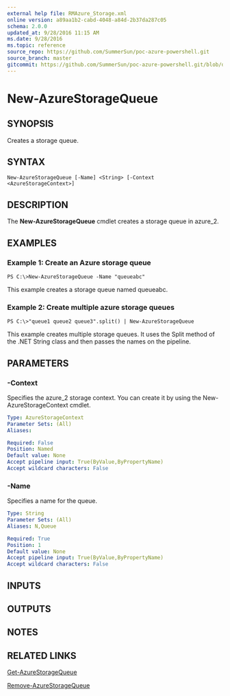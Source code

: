 ```yaml
---
external help file: RMAzure_Storage.xml
online version: a89aa1b2-cabd-4048-a84d-2b37da287c05
schema: 2.0.0
updated_at: 9/28/2016 11:15 AM
ms.date: 9/28/2016
ms.topic: reference
source_repo: https://github.com/SummerSun/poc-azure-powershell.git
source_branch: master
gitcommit: https://github.com/SummerSun/poc-azure-powershell.git/blob/d8e0dffd31e2c18c8974bff2988471f35271ce83/azureps-cmdlets-docs/Storage/v1.0/New-AzureStorageQueue.md
---
```


# New-AzureStorageQueue
## SYNOPSIS
Creates a storage queue.

## SYNTAX

```
New-AzureStorageQueue [-Name] <String> [-Context <AzureStorageContext>]
```

## DESCRIPTION
The **New-AzureStorageQueue** cmdlet creates a storage queue in azure_2.

## EXAMPLES

### Example 1: Create an Azure storage queue
```
PS C:\>New-AzureStorageQueue -Name "queueabc"
```

This example creates a storage queue named queueabc.

### Example 2: Create multiple azure storage queues
```
PS C:\>"queue1 queue2 queue3".split() | New-AzureStorageQueue
```

This example creates multiple storage queues.
It uses the Split method of the .NET String class and then passes the names on the pipeline.

## PARAMETERS

### -Context
Specifies the azure_2 storage context.
You can create it by using the New-AzureStorageContext cmdlet.

```yaml
Type: AzureStorageContext
Parameter Sets: (All)
Aliases: 

Required: False
Position: Named
Default value: None
Accept pipeline input: True(ByValue,ByPropertyName)
Accept wildcard characters: False
```

### -Name
Specifies a name for the queue.

```yaml
Type: String
Parameter Sets: (All)
Aliases: N,Queue

Required: True
Position: 1
Default value: None
Accept pipeline input: True(ByValue,ByPropertyName)
Accept wildcard characters: False
```

## INPUTS

## OUTPUTS

## NOTES

## RELATED LINKS

[Get-AzureStorageQueue](a89aa1b2-cabd-4048-a84d-2b37da287c05)

[Remove-AzureStorageQueue](265824d1-e3d4-4bd4-bc11-466c2100ed3a)

